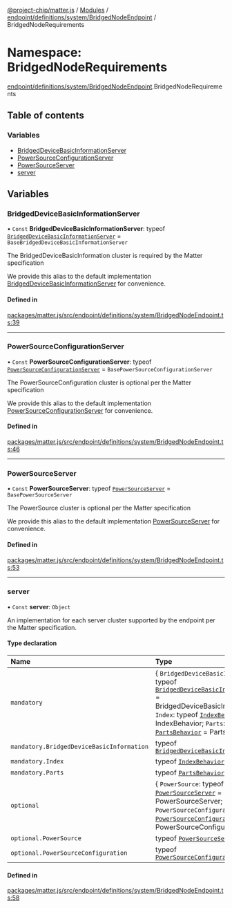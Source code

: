 [@project-chip/matter.js](../README.md) / [Modules](../modules.md) / [endpoint/definitions/system/BridgedNodeEndpoint](endpoint_definitions_system_BridgedNodeEndpoint.md) / BridgedNodeRequirements

# Namespace: BridgedNodeRequirements

[endpoint/definitions/system/BridgedNodeEndpoint](endpoint_definitions_system_BridgedNodeEndpoint.md).BridgedNodeRequirements

## Table of contents

### Variables

- [BridgedDeviceBasicInformationServer](endpoint_definitions_system_BridgedNodeEndpoint.BridgedNodeRequirements.md#bridgeddevicebasicinformationserver)
- [PowerSourceConfigurationServer](endpoint_definitions_system_BridgedNodeEndpoint.BridgedNodeRequirements.md#powersourceconfigurationserver)
- [PowerSourceServer](endpoint_definitions_system_BridgedNodeEndpoint.BridgedNodeRequirements.md#powersourceserver)
- [server](endpoint_definitions_system_BridgedNodeEndpoint.BridgedNodeRequirements.md#server)

## Variables

### BridgedDeviceBasicInformationServer

• `Const` **BridgedDeviceBasicInformationServer**: typeof [`BridgedDeviceBasicInformationServer`](behavior_definitions_bridged_device_basic_information_export.BridgedDeviceBasicInformationServer.md) = `BaseBridgedDeviceBasicInformationServer`

The BridgedDeviceBasicInformation cluster is required by the Matter specification

We provide this alias to the default implementation [BridgedDeviceBasicInformationServer](endpoint_definitions_system_BridgedNodeEndpoint.BridgedNodeRequirements.md#bridgeddevicebasicinformationserver) for convenience.

#### Defined in

[packages/matter.js/src/endpoint/definitions/system/BridgedNodeEndpoint.ts:39](https://github.com/project-chip/matter.js/blob/0c058ae17fdba4c0b89b8b13c309011d51782299/packages/matter.js/src/endpoint/definitions/system/BridgedNodeEndpoint.ts#L39)

___

### PowerSourceConfigurationServer

• `Const` **PowerSourceConfigurationServer**: typeof [`PowerSourceConfigurationServer`](../classes/behavior_definitions_power_source_configuration_export.PowerSourceConfigurationServer.md) = `BasePowerSourceConfigurationServer`

The PowerSourceConfiguration cluster is optional per the Matter specification

We provide this alias to the default implementation [PowerSourceConfigurationServer](endpoint_definitions_system_BridgedNodeEndpoint.BridgedNodeRequirements.md#powersourceconfigurationserver) for convenience.

#### Defined in

[packages/matter.js/src/endpoint/definitions/system/BridgedNodeEndpoint.ts:46](https://github.com/project-chip/matter.js/blob/0c058ae17fdba4c0b89b8b13c309011d51782299/packages/matter.js/src/endpoint/definitions/system/BridgedNodeEndpoint.ts#L46)

___

### PowerSourceServer

• `Const` **PowerSourceServer**: typeof [`PowerSourceServer`](../classes/behavior_definitions_power_source_export.PowerSourceServer.md) = `BasePowerSourceServer`

The PowerSource cluster is optional per the Matter specification

We provide this alias to the default implementation [PowerSourceServer](endpoint_definitions_system_BridgedNodeEndpoint.BridgedNodeRequirements.md#powersourceserver) for convenience.

#### Defined in

[packages/matter.js/src/endpoint/definitions/system/BridgedNodeEndpoint.ts:53](https://github.com/project-chip/matter.js/blob/0c058ae17fdba4c0b89b8b13c309011d51782299/packages/matter.js/src/endpoint/definitions/system/BridgedNodeEndpoint.ts#L53)

___

### server

• `Const` **server**: `Object`

An implementation for each server cluster supported by the endpoint per the Matter specification.

#### Type declaration

| Name | Type |
| :------ | :------ |
| `mandatory` | \{ `BridgedDeviceBasicInformation`: typeof [`BridgedDeviceBasicInformationServer`](behavior_definitions_bridged_device_basic_information_export.BridgedDeviceBasicInformationServer.md) = BridgedDeviceBasicInformationServer; `Index`: typeof [`IndexBehavior`](node_export._internal_.IndexBehavior.md) = IndexBehavior; `Parts`: typeof [`PartsBehavior`](../classes/node_export._internal_.PartsBehavior.md) = PartsBehavior } |
| `mandatory.BridgedDeviceBasicInformation` | typeof [`BridgedDeviceBasicInformationServer`](behavior_definitions_bridged_device_basic_information_export.BridgedDeviceBasicInformationServer.md) |
| `mandatory.Index` | typeof [`IndexBehavior`](node_export._internal_.IndexBehavior.md) |
| `mandatory.Parts` | typeof [`PartsBehavior`](../classes/node_export._internal_.PartsBehavior.md) |
| `optional` | \{ `PowerSource`: typeof [`PowerSourceServer`](../classes/behavior_definitions_power_source_export.PowerSourceServer.md) = PowerSourceServer; `PowerSourceConfiguration`: typeof [`PowerSourceConfigurationServer`](../classes/behavior_definitions_power_source_configuration_export.PowerSourceConfigurationServer.md) = PowerSourceConfigurationServer } |
| `optional.PowerSource` | typeof [`PowerSourceServer`](../classes/behavior_definitions_power_source_export.PowerSourceServer.md) |
| `optional.PowerSourceConfiguration` | typeof [`PowerSourceConfigurationServer`](../classes/behavior_definitions_power_source_configuration_export.PowerSourceConfigurationServer.md) |

#### Defined in

[packages/matter.js/src/endpoint/definitions/system/BridgedNodeEndpoint.ts:58](https://github.com/project-chip/matter.js/blob/0c058ae17fdba4c0b89b8b13c309011d51782299/packages/matter.js/src/endpoint/definitions/system/BridgedNodeEndpoint.ts#L58)
